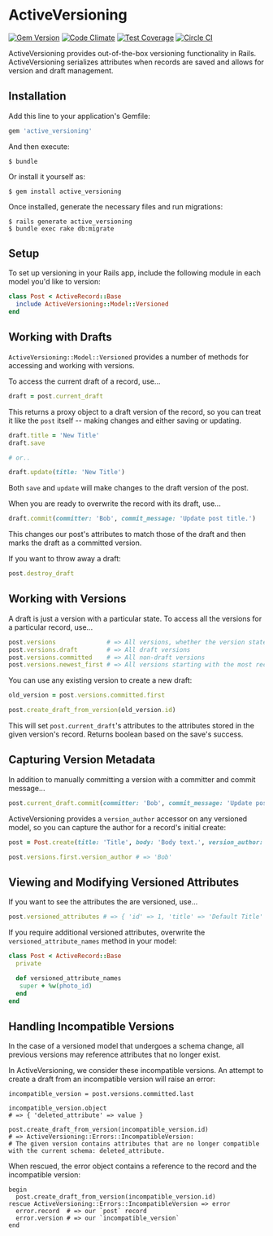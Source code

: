 # ActiveVersioning

[![Gem Version](https://badge.fury.io/rb/active_versioning.svg)](http://badge.fury.io/rb/active_versioning) [![Code Climate](https://codeclimate.com/github/vigetlabs/active_versioning/badges/gpa.svg)](https://codeclimate.com/github/vigetlabs/active_versioning) [![Test Coverage](https://codeclimate.com/github/vigetlabs/active_versioning/badges/coverage.svg)](https://codeclimate.com/github/vigetlabs/active_versioning/coverage) [![Circle CI](https://circleci.com/gh/vigetlabs/active_versioning.svg?style=svg)](https://circleci.com/gh/vigetlabs/active_versioning)

ActiveVersioning provides out-of-the-box versioning functionality in Rails.  ActiveVersioning serializes attributes when records are saved and allows for version and draft management.

## Installation

Add this line to your application's Gemfile:

```ruby
gem 'active_versioning'
```

And then execute:

    $ bundle

Or install it yourself as:

    $ gem install active_versioning

Once installed, generate the necessary files and run migrations:

    $ rails generate active_versioning
    $ bundle exec rake db:migrate

## Setup

To set up versioning in your Rails app, include the following module in each model you'd like to version:
```ruby
class Post < ActiveRecord::Base
  include ActiveVersioning::Model::Versioned
end
```

## Working with Drafts

`ActiveVersioning::Model::Versioned` provides a number of methods for accessing and working with versions.

To access the current draft of a record, use...
```ruby
draft = post.current_draft
```
This returns a proxy object to a draft version of the record, so you can treat it like the `post` itself -- making changes and either saving or updating.
```ruby
draft.title = 'New Title'
draft.save

# or..

draft.update(title: 'New Title')
```
Both `save` and `update` will make changes to the draft version of the post.

When you are ready to overwrite the record with its draft, use...
```ruby
draft.commit(committer: 'Bob', commit_message: 'Update post title.')
```
This changes our post's attributes to match those of the draft and then marks the draft as a committed version.

If you want to throw away a draft:
```ruby
post.destroy_draft
```

## Working with Versions

A draft is just a version with a particular state.  To access all the versions for a particular record, use...
```ruby
post.versions              # => All versions, whether the version state is 'create', 'draft', or 'commit'
post.versions.draft        # => All draft versions
post.versions.committed    # => All non-draft versions
post.versions.newest_first # => All versions starting with the most recently created
```

You can use any existing version to create a new draft:
```ruby
old_version = post.versions.committed.first

post.create_draft_from_version(old_version.id)
```
This will set `post.current_draft`'s attributes to the attributes stored in the given version's record. Returns boolean based on the save's success.

## Capturing Version Metadata

In addition to manually committing a version with a committer and commit message...
```ruby
post.current_draft.commit(committer: 'Bob', commit_message: 'Update post title.')
```
ActiveVersioning provides a `version_author` accessor on any versioned model, so you can capture the author for a record's initial create:
```ruby
post = Post.create(title: 'Title', body: 'Body text.', version_author: 'Bob')

post.versions.first.version_author # => 'Bob'
```

## Viewing and Modifying Versioned Attributes

If you want to see the attributes the are versioned, use...
```ruby
post.versioned_attributes # => { 'id' => 1, 'title' => 'Default Title' }
```

If you require additional versioned attributes, overwrite the `versioned_attribute_names` method in your model:
```ruby
class Post < ActiveRecord::Base
  private

  def versioned_attribute_names
   super + %w(photo_id)
  end
end
```

## Handling Incompatible Versions

In the case of a versioned model that undergoes a schema change, all previous versions may reference attributes that no longer exist.

In ActiveVersioning, we consider these incompatible versions.  An attempt to create a draft from an incompatible version will raise an error:
```
incompatible_version = post.versions.committed.last

incompatible_version.object
# => { 'deleted_attribute' => value }

post.create_draft_from_version(incompatible_version.id)
# => ActiveVersioning::Errors::IncompatibleVersion:
# The given version contains attributes that are no longer compatible with the current schema: deleted_attribute.
```

When rescued, the error object contains a reference to the record and the incompatible version:
```
begin
  post.create_draft_from_version(incompatible_version.id)
rescue ActiveVersioning::Errors::IncompatibleVersion => error
  error.record  # => our `post` record
  error.version # => our `incompatible_version`
end
```
